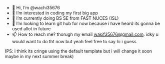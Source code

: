 - 👋 Hi, I’m @wachi35676
- 👀 I’m interested in coding my first big app
- 🌱 I’m currently doing BS SE from FAST NUCES (ISL)
- 💞️ I’m looking to learn git hub for now because i have heard its gonna be used allot in future
- 📫 How to reach me? thorugh my email wasif35676@gmail.com. idky u would want to do tht now but yeah feel free to say hi i guess

(PS: i think its cringe using the default template but i will change it soon maybe in my next summer break)
